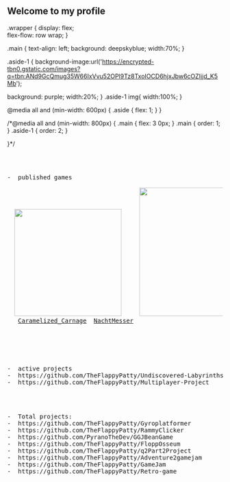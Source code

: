 
## Welcome to my profile 
<!--
**TheFlappyPatty/TheFlappyPatty** is a ✨ _special_ ✨ repository because its `README.md` (this file) appears on your GitHub profile.

Here are some ideas to get you started:

-  I’m currently working on two projects a multiplayer shooter & a twin stick shooter.
-  I’m looking to collaborate on with artists on Both of my active projects.
-  How to reach me: jrverburg@yahoo.com
-  Pronouns: He/him
-->


.wrapper {
  display: flex;  
  flex-flow: row wrap;
}

.main {
  text-align: left;
  background: deepskyblue;
  width:70%;
}


.aside-1 {
background-image:url('https://encrypted-tbn0.gstatic.com/images?q=tbn:ANd9GcQmug35W66IxVvu52OPl9Tz8TxoIOCD6hjxJbw6cOZIjjd_K5Mb');

  background: purple;
   width:20%;
}
.aside-1 img{
  width:100%;
}

@media all and (min-width: 600px) {
      .aside { flex: 1; }
    }

/*@media all and (min-width: 800px) {
  .main    { flex: 3 0px; }
  .main    { order: 1; }
  .aside-1 { order: 2; } 
 
}*/


<pre>
<br>

-  published games
<div class="box"> 
  <img src="https://github.com/user-attachments/assets/d0e47881-d58f-4feb-9f39-042c360e1fa0" width="250"/>     <img src="https://github.com/user-attachments/assets/18f1115c-7d57-4447-a231-9711be2a4ffe" width="300"/>
   <a href="https://aieseattle.itch.io/western-robots-associated">Caramelized_Carnage</a>  <a href="https://aieseattle.itch.io/squid">NachtMesser</a>
</div>
  

<br>

-  active projects
-  https://github.com/TheFlappyPatty/Undiscovered-Labyrinths
-  https://github.com/TheFlappyPatty/Multiplayer-Project
  
<br>

-  Total projects:
-  https://github.com/TheFlappyPatty/Gyroplatformer
-  https://github.com/TheFlappyPatty/RammyClicker
-  https://github.com/PyranoTheDev/GGJBeanGame
-  https://github.com/TheFlappyPatty/FloppOsseum
-  https://github.com/TheFlappyPatty/q2Part2Project
-  https://github.com/TheFlappyPatty/Adventure2gamejam
-  https://github.com/TheFlappyPatty/GameJam
-  https://github.com/TheFlappyPatty/Retro-game

</pre>




